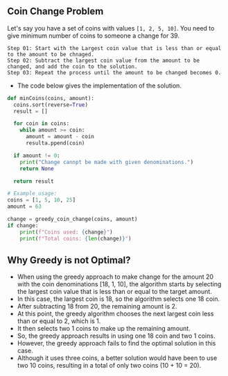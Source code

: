 ## Coin Change Problem
Let's say you have a set of coins with values `[1, 2, 5, 10]`.
You need to give minimum number of coins to someone a change for 39.
```
Step 01: Start with the Largest coin value that is less than or equal to the amount to be chnaged.
Step 02: Subtract the largest coin value from the amount to be changed, and add the coin to the solution.
Step 03: Repeat the process until the amount to be changed becomes 0.
```
- The code below gives the implementation of the solution.

```python
def minCoins(coins, amount):
  coins.sort(reverse=True)
  result = []

  for coin in coins:
    while amount >= coin:
      amount = amount - coin
      resulta.ppend(coin)

  if amount != 0:
    print("Change cannpt be made with given denominations.")
    return None

  return result

# Example usage:
coins = [1, 5, 10, 25]
amount = 63

change = greedy_coin_change(coins, amount)
if change:
    print(f"Coins used: {change}")
    print(f"Total coins: {len(change)}")
```
## Why Greedy is not Optimal?
- When using the greedy approach to make change for the amount 20 with the coin denominations [18, 1, 10], the algorithm starts by selecting the largest coin value that is less than or equal to the target amount.
- In this case, the largest coin is 18, so the algorithm selects one 18 coin.
- After subtracting 18 from 20, the remaining amount is 2.
- At this point, the greedy algorithm chooses the next largest coin less than or equal to 2, which is 1.
- It then selects two 1 coins to make up the remaining amount.
- So, the greedy approach results in using one 18 coin and two 1 coins.
- However, the greedy approach fails to find the optimal solution in this case.
- Although it uses three coins, a better solution would have been to use two 10 coins, resulting in a total of only two coins (10 + 10 = 20).

